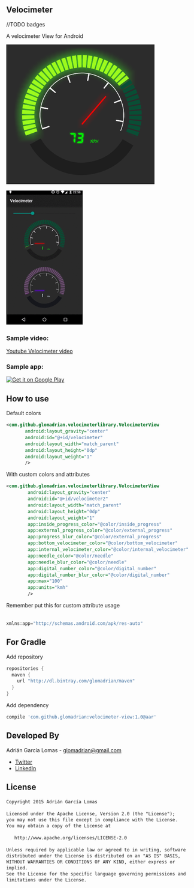 Velocimeter
-----------------
//TODO badges

A velocimeter View for Android


![Demo Screenshot][1]

![Demo Screenshot][2]

### Sample video:

[Youtube Velocimeter video](http://youtu.be/umTOKLu2syg)

### Sample app:

<a href="https://play.google.com/store/apps/details?id=com.github.glomadrian.velocimeter">
  <img alt="Get it on Google Play"
       src="https://developer.android.com/images/brand/en_generic_rgb_wo_60.png" />
</a>


How to use
----------

Default colors
```xml
<com.github.glomadrian.velocimeterlibrary.VelocimeterView
       android:layout_gravity="center"
       android:id="@+id/velocimeter"
       android:layout_width="match_parent"
       android:layout_height="0dp"
       android:layout_weight="1"
       />
```

With custom colors and attributes
```xml
<com.github.glomadrian.velocimeterlibrary.VelocimeterView
        android:layout_gravity="center"
        android:id="@+id/velocimeter2"
        android:layout_width="match_parent"
        android:layout_height="0dp"
        android:layout_weight="1"
        app:inside_progress_color="@color/inside_progress"
        app:external_progress_color="@color/external_progress"
        app:progress_blur_color="@color/external_progress"
        app:bottom_velocimeter_color="@color/bottom_velocimeter"
        app:internal_velocimeter_color="@color/internal_velocimeter"
        app:needle_color="@color/needle"
        app:needle_blur_color="@color/needle"
        app:digital_number_color="@color/digital_number"
        app:digital_number_blur_color="@color/digital_number"
        app:max="100"
        app:units="kmh"
        />
```

Remember put this for custom attribute usage

```java

xmlns:app="http://schemas.android.com/apk/res-auto"

```


For Gradle
---------------------

Add repository

```groovy
repositories {
  maven {
    url "http://dl.bintray.com/glomadrian/maven"
  }
}
```
Add dependency
```groovy
compile 'com.github.glomadrian:velocimeter-view:1.0@aar'
```
Developed By
------------
Adrián García Lomas - <glomadrian@gmail.com>
* [Twitter](https://twitter.com/glomadrian)
* [LinkedIn](https://es.linkedin.com/in/glomadrian )

License
-------

    Copyright 2015 Adrián García Lomas

    Licensed under the Apache License, Version 2.0 (the "License");
    you may not use this file except in compliance with the License.
    You may obtain a copy of the License at

       http://www.apache.org/licenses/LICENSE-2.0

    Unless required by applicable law or agreed to in writing, software
    distributed under the License is distributed on an "AS IS" BASIS,
    WITHOUT WARRANTIES OR CONDITIONS OF ANY KIND, either express or implied.
    See the License for the specific language governing permissions and
    limitations under the License.

[1]: ./art/velocimeter.png
[2]: ./art/velocimeter.gif
